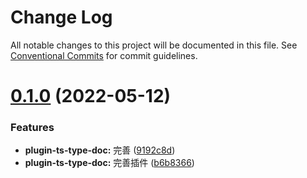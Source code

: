 # Change Log

All notable changes to this project will be documented in this file.
See [Conventional Commits](https://conventionalcommits.org) for commit guidelines.

# [0.1.0](https://github.com/xingyuefeng/box/compare/v0.0.3...v0.1.0) (2022-05-12)


### Features

* **plugin-ts-type-doc:** 完善 ([9192c8d](https://github.com/xingyuefeng/box/commit/9192c8de20b3f514f930d7df21c8ebbc04d69a1f))
* **plugin-ts-type-doc:** 完善插件 ([b6b8366](https://github.com/xingyuefeng/box/commit/b6b83665602016b65774221fcd1db7db98dfe0f9))
